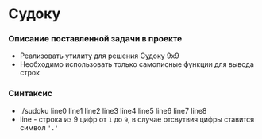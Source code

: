 # Судоку

### Описание поставленной задачи в проекте

* Реализовать утилиту для решения Судоку 9х9
* Необходимо использовать только самописные функции для вывода строк

### Синтаксис

* ./sudoku line0 line1 line2 line3 line4 line5 line6 line7 line8
* line - строка из 9 цифр от `1` до `9`, в случае отсвутвия цифры ставится символ `'.'`
